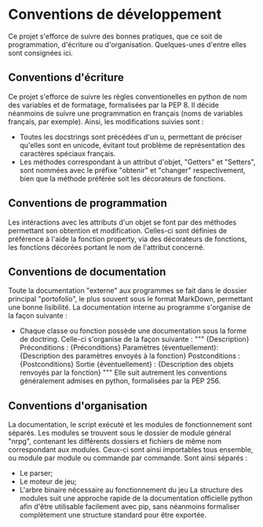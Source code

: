 # Conventions de développement
Ce projet s'efforce de suivre des bonnes pratiques, que ce soit de
programmation, d'écriture ou d'organisation. Quelques-unes d'entre elles sont
consignées ici.

## Conventions d'écriture
Ce projet s'efforce de suivre les règles conventionelles en python de nom des
variables et de formatage, formalisées par la PEP 8.
Il décide néanmoins de suivre une programmation en
français (noms de variables français, par exemple). Ainsi, les modifications
suivies sont :
- Toutes les docstrings sont précédées d'un u, permettant de préciser qu'elles
  sont en unicode, évitant tout problème de représentation des caractères
  spéciaux français.
- Les méthodes correspondant à un attribut d'objet, "Getters" et "Setters", sont
  nommées avec le préfixe "obtenir" et "changer" respectivement, bien que la
  méthode préférée soit les décorateurs de fonctions.

## Conventions de programmation
Les intéractions avec les attributs d'un objet se font par des méthodes
permettant son obtention et modification. Celles-ci sont définies de préférence
à l'aide la fonction property, via des décorateurs de fonctions, les fonctions
décorées portant le nom de l'attribut concerné.

## Conventions de documentation
Toute la documentation "externe" aux programmes se fait dans le dossier
principal "portofolio", le plus souvent sous le format MarkDown, permettant une
bonne lisibilité.
La documentation interne au programme s'organise de la façon suivante :
- Chaque classe ou fonction possède une documentation sous la forme de doctring.
  Celle-ci s'organise de la façon suivante :
  """
  	{Description}
	Préconditions :
		{Préconditions}
		Paramètres (éventuellement):
			{Description des paramètres envoyés à la fonction}
	Postconditions :
		{Postconditions}
		Sortie {éventuellement} :
			{Description des objets renvoyés par la fonction}
  """
  Elle suit autrement les conventions généralement admises en python,
  formalisées par la PEP 256.

## Conventions d'organisation
La documentation, le script exécuté et les modules de fonctionnement sont
séparés. Les modules se trouvent sous le dossier de module général "nrpg",
contenant les différents dossiers et fichiers de même nom correspondant aux
modules. Ceux-ci sont ainsi importables tous ensemble, ou module par module ou
commande par commande. Sont ainsi séparés :
- Le parser;
- Le moteur de jeu;
- L'arbre binaire nécessaire au fonctionnement du jeu
La structure des modules suit une approche rapide de la documentation officielle
python afin d'être utilisable facilement avec pip, sans néanmoins formaliser
complètement une structure standard pour être exportée.

